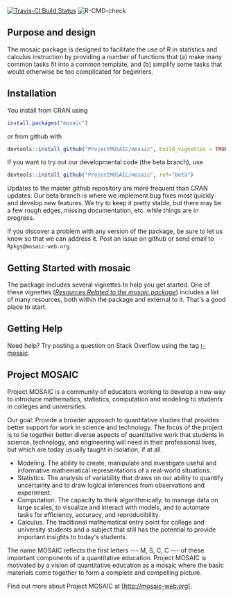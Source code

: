 ---
---

<!-- [![CRAN_Status_Badge](http://www.r-pkg.org/badges/version/mosaic)](http://cran.r-project.org/package=mosaic) -->
[![Travis-CI Build Status](https://travis-ci.org/ProjectMOSAIC/mosaic.svg?branch=master)](https://travis-ci.org/ProjectMOSAIC/mosaic/)
![R-CMD-check](https://github.com/ProjectMOSAIC/mosaic/workflows/R-CMD-check/badge.svg)

## Purpose and design

The mosaic package is designed to facilitate the use of R in statistics and calculus
instruction by providing a number of functions that (a) make many common tasks fit
into a common template, and (b) simplify some tasks that would otherwise be too
complicated for beginners.

## Installation

You install from CRAN using 

```r
install.packages("mosaic")
```
or from github with

```r
devtools::install_github("ProjectMOSAIC/mosaic", build_vignettes = TRUE)
```
If you want to try out our developmental code (the beta branch), use

```r
devtools::install_github("ProjectMOSAIC/mosaic", ref="beta")
```
Updates to the master github repository are more frequent than CRAN updates.
Our beta branch is where we implement bug fixes most quickly and develop new features.
We try to keep it pretty stable, but there may be a few rough edges, missing documentation, etc. while things are in progress.  

If you discover a problem with any version of the package, be sure to let us know so that we can address it.  Post an issue on github or send email to `Rpkgs@mosaic-web.org`.

## Getting Started with mosaic

The package includes several vignettes to help you get started.  One of these 
vignettes 
([*Resources Related to the mosaic package*](https://projectmosaic.github.io/mosaic/articles/mosaic-resources.html)) includes a list of many resources, both within the
package and external to it.  That's a good place to start.

## Getting Help

Need help?  Try posting a question on Stack Overflow using the tag [r-mosaic](http://stackoverflow.com/questions/tagged/r-mosaic).


## Project MOSAIC

Project MOSAIC is a community of educators working to develop a new way to introduce mathematics, statistics, computation and modeling to students in colleges and universities.

Our goal: Provide a broader approach to quantitative studies that provides better support for work in science and technology. The focus of the project is to tie together better diverse aspects of quantitative work that students in science, technology, and engineering will need in their professional lives, but which are today usually taught in isolation, if at all.

* Modeling. The ability to create, manipulate and investigate useful and informative mathematical representations of a real-world situations.
* Statistics. The analysis of variability that draws on our ability to quantify uncertainty and to draw logical inferences from observations and experiment.
* Computation. The capacity to think algorithmically, to manage data on large scales, to visualize and interact with models, and to automate tasks for efficiency, accuracy, and reproducibility.
* Calculus. The traditional mathematical entry point for college and university students and a subject that still has the potential to provide important insights to today's students.

The name MOSAIC reflects the first letters --- M, S, C, C --- of these important components of a quantitative education. Project MOSAIC is motivated by a vision of quantitative education as a mosaic where the basic materials come together to form a complete and compelling picture.

Find out more about Project MOSAIC at [http://mosaic-web.org].

